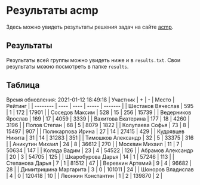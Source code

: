 # Результаты acmp
Здесь можно увидеть результаты решения задач на сайте [acmp](https://acmp.ru). 

## Результаты
Результаты всей группы можно увидеть ниже и в `results.txt`.
Свои результаты можно посмотреть в папке `results`.

## Таблица
Время обновления: 2021-01-12 18:49:18
| Участник | +    | -    | Место | Рейтинг |
| -------- | ---- | ---- | ----- | ------- |
| Шестаков Вячеслав | 595 | 1 | 172 | 17901 |
| Соседов Максим | 528 | 15 | 256 | 15739 |
| Ведерников Ярослав | 169 | 17 | 4059 | 3339 |
| Вахитова Екатерина | 177 | 18 | 4260 | 3196 |
| Попов Степан | 68 | 5 | 8079 | 1822 |
| Колупаева Софья | 73 | 8 | 15497 | 907 |
| Поликарпова Ирина | 27 | 14 | 27415 | 429 |
| Кудрявцев Никита | 31 | 14 | 31283 | 351 |
| Тимошков Александр | 32 | 5 | 33375 | 316 |
| Аникутин Михаил | 24 | 8 | 36612 | 270 |
| Москвин Михаил | 11 | 7 | 50634 | 147 |
| Коляда Вадим | 23 | 4 | 54522 | 126 |
| Абрамов Александр | 20 | 3 | 54705 | 125 |
| Шкаробурова Дарья | 14 | 1 | 57246 | 113 |
| Степанова Дарья | 7 | 1 | 81512 | 47 |
| Веревкин Артемий | 9 | 4 | 96682 | 28 |
| Димитришина Маргарита | 3 | 0 | 101011 | 24 |
| Шоноров Владислав | 4 | 0 | 120418 | 10 |
| Леонкин Константин | 1 | 2 | 139870 | 2 |
